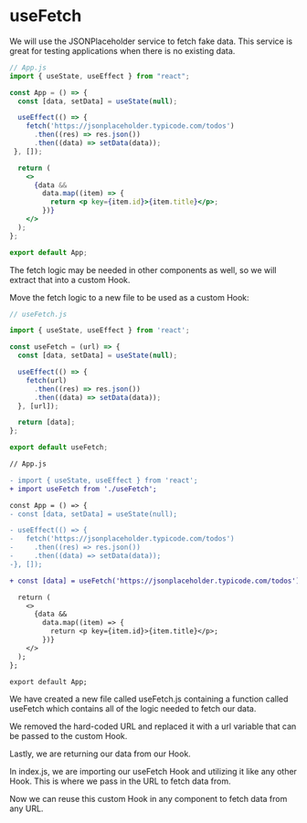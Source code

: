 # useFetch

We will use the JSONPlaceholder service to fetch fake data. This service is great for testing applications when there is no existing data.

```jsx
// App.js
import { useState, useEffect } from "react";

const App = () => {
  const [data, setData] = useState(null);

  useEffect(() => {
    fetch('https://jsonplaceholder.typicode.com/todos')
      .then((res) => res.json())
      .then((data) => setData(data));
 }, []);

  return (
    <>
      {data &&
        data.map((item) => {
          return <p key={item.id}>{item.title}</p>;
        })}
    </>
  );
};

export default App;
```

The fetch logic may be needed in other components as well, so we will extract that into a custom Hook.

Move the fetch logic to a new file to be used as a custom Hook:

```javascript
// useFetch.js

import { useState, useEffect } from 'react';

const useFetch = (url) => {
  const [data, setData] = useState(null);

  useEffect(() => {
    fetch(url)
      .then((res) => res.json())
      .then((data) => setData(data));
  }, [url]);

  return [data];
};

export default useFetch;
```

```diff
// App.js

- import { useState, useEffect } from 'react';
+ import useFetch from './useFetch';

const App = () => {
- const [data, setData] = useState(null);

- useEffect(() => {
-   fetch('https://jsonplaceholder.typicode.com/todos')
-     .then((res) => res.json())
-     .then((data) => setData(data));
-}, []);

+ const [data] = useFetch('https://jsonplaceholder.typicode.com/todos');

  return (
    <>
      {data &&
        data.map((item) => {
          return <p key={item.id}>{item.title}</p>;
        })}
    </>
  );
};

export default App;
```

We have created a new file called useFetch.js containing a function called useFetch which contains all of the logic needed to fetch our data.

We removed the hard-coded URL and replaced it with a url variable that can be passed to the custom Hook.

Lastly, we are returning our data from our Hook.

In index.js, we are importing our useFetch Hook and utilizing it like any other Hook. This is where we pass in the URL to fetch data from.

Now we can reuse this custom Hook in any component to fetch data from any URL.
